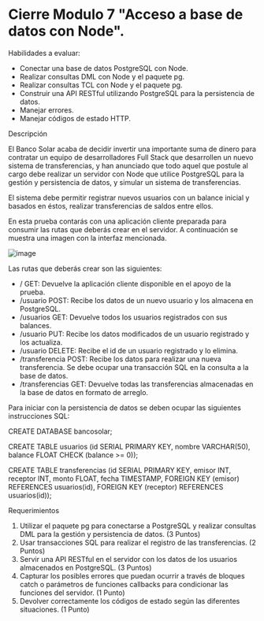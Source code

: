 # Cierre Modulo 7 "Acceso a base de datos con Node".

Habilidades a evaluar:
- Conectar una base de datos PostgreSQL con Node.
- Realizar consultas DML con Node y el paquete pg.
- Realizar consultas TCL con Node y el paquete pg.
- Construir una API RESTful utilizando PostgreSQL para la persistencia de datos.
- Manejar errores.
- Manejar códigos de estado HTTP.

Descripción

El Banco Solar acaba de decidir invertir una importante suma de dinero para contratar un equipo de desarrolladores Full Stack que desarrollen un nuevo sistema de transferencias, y han anunciado que todo aquel que postule al cargo debe realizar un servidor con Node que utilice PostgreSQL para la gestión y persistencia de datos, y simular un sistema de transferencias.

El sistema debe permitir registrar nuevos usuarios con un balance inicial y basados en éstos, realizar transferencias de saldos entre ellos.

En esta prueba contarás con una aplicación cliente preparada para consumir las rutas que deberás crear en el servidor. A continuación se muestra una imagen con la interfaz mencionada.

![image](https://user-images.githubusercontent.com/96355317/166337035-3c28f366-d353-4df7-b0af-a07189514459.png)

Las rutas que deberás crear son las siguientes:
- / GET: Devuelve la aplicación cliente disponible en el apoyo de la prueba.
- /usuario POST: Recibe los datos de un nuevo usuario y los almacena en PostgreSQL.
- /usuarios GET: Devuelve todos los usuarios registrados con sus balances.
- /usuario PUT: Recibe los datos modificados de un usuario registrado y los actualiza.
- /usuario DELETE: Recibe el id de un usuario registrado y lo elimina.
- /transferencia POST: Recibe los datos para realizar una nueva transferencia. Se debe ocupar una transacción SQL en la consulta a la base de datos.
- /transferencias GET: Devuelve todas las transferencias almacenadas en la base de datos en formato de arreglo.

Para iniciar con la persistencia de datos se deben ocupar las siguientes instrucciones SQL:

CREATE DATABASE bancosolar;

CREATE TABLE usuarios (id SERIAL PRIMARY KEY, nombre VARCHAR(50), balance FLOAT CHECK (balance >= 0));

CREATE TABLE transferencias (id SERIAL PRIMARY KEY, emisor INT, receptor INT, monto FLOAT, fecha TIMESTAMP, FOREIGN KEY (emisor) REFERENCES usuarios(id), FOREIGN KEY (receptor) REFERENCES usuarios(id));

Requerimientos
1. Utilizar el paquete pg para conectarse a PostgreSQL y realizar consultas DML para la gestión y persistencia de datos. (3 Puntos)
2. Usar transacciones SQL para realizar el registro de las transferencias. (2 Puntos)
3. Servir una API RESTful en el servidor con los datos de los usuarios almacenados en PostgreSQL. (3 Puntos)
4. Capturar los posibles errores que puedan ocurrir a través de bloques catch o parámetros de funciones callbacks para condicionar las funciones del servidor. (1 Punto)
5. Devolver correctamente los códigos de estado según las diferentes situaciones. (1 Punto)
